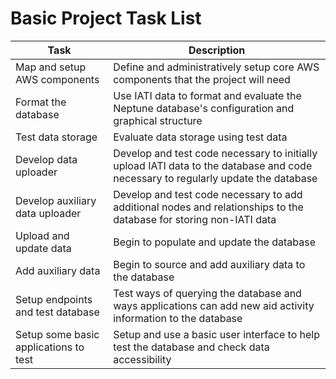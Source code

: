 # Basic Project Task List

Task | Description
---- | ----
Map and setup AWS components | Define and administratively setup core AWS components that the project will need
Format the database | Use IATI data to format and evaluate the Neptune database's configuration and graphical structure
Test data storage | Evaluate data storage using test data
Develop data uploader | Develop and test code necessary to initially upload IATI data to the database and code necessary to regularly update the database
Develop auxiliary data uploader | Develop and test code necessary to add additional nodes and relationships to the database for storing non-IATI data
Upload and update data | Begin to populate and update the database
Add auxiliary data | Begin to source and add auxiliary data to the database
Setup endpoints and test database | Test ways of querying the database and ways applications can add new aid activity information to the database
Setup some basic applications to test | Setup and use a basic user interface to help test the database and check data accessibility
